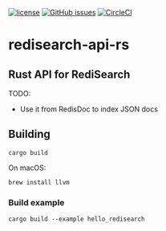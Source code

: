 [![license](https://img.shields.io/github/license/RediSearch/redisearch-api-rs.svg)](https://github.com/RediSearch/redisearch-api-rs)
[![GitHub issues](https://img.shields.io/github/release/RediSearch/redisearch-api-rs.svg)](https://github.com/RediSearch/redisearch-api-rs/releases/latest)
[![CircleCI](https://circleci.com/gh/RediSearch/redisearch-api-rs/tree/master.svg?style=svg)](https://circleci.com/gh/RediSearch/redisearch-api-rs/tree/master)

# redisearch-api-rs

## Rust API for RediSearch

TODO:

- Use it from RedisDoc to index JSON docs

## Building

    cargo build

On macOS:

    brew install llvm

### Build example

    cargo build --example hello_redisearch
